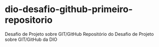# dio-desafio-github-primeiro-repositorio
Desafio de Projeto sobre GIT/GitHub
Repositório do Desafio de Projeto sobre GIT/GitHub da DIO
